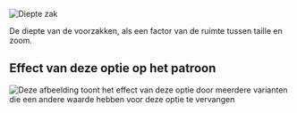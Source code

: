 ![Diepte zak](frontpocketdepth.svg)

De diepte van de voorzakken, als een factor van de ruimte tussen taille en zoom.

## Effect van deze optie op het patroon

![Deze afbeelding toont het effect van deze optie door meerdere varianten die een andere waarde hebben voor deze optie te vervangen](jaeger_frontpocketdepth_sample.svg "Effect van deze optie op het patroon")
